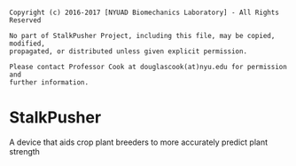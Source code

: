 ```

Copyright (c) 2016-2017 [NYUAD Biomechanics Laboratory] - All Rights Reserved

No part of StalkPusher Project, including this file, may be copied, modified, 
propagated, or distributed unless given explicit permission.

Please contact Professor Cook at douglascook(at)nyu.edu for permission and 
further information.

```
# StalkPusher

A device that aids crop plant breeders to more accurately predict plant strength

